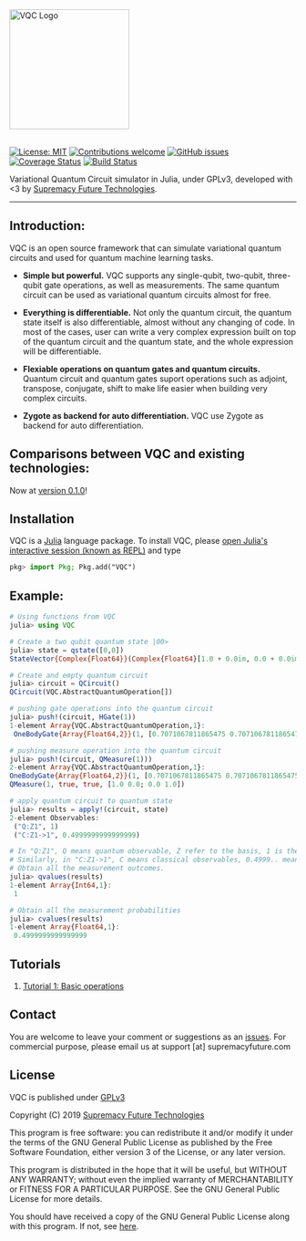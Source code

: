 <div align="left"> <img
src="https://github.com/supremacyfuture/VQC/blob/master/docs/assets/VQC.svg"
alt="VQC Logo" width="210"></img>
</div>
<br>

[![License: MIT](https://img.shields.io/badge/License-GPLv3-brightgreen.svg)](https://www.gnu.org/licenses/quick-guide-gplv3.pdf)
[![Contributions welcome](https://img.shields.io/badge/contributions-welcome-brightgreen.svg)](CONTRIBUTING.md)
[![GitHub issues](https://img.shields.io/github/issues/supremacyfuture/VQC)](https://github.com/supremacyfuture/VQC/issues)
[![Coverage Status](https://coveralls.io/repos/github/supremacyfuture/VQC/badge.svg?branch=master)](https://coveralls.io/github/supremacyfuture/VQC?branch=master)
[![Build Status](https://travis-ci.org/supremacyfuture/VQC.svg?branch=master)](https://travis-ci.org/supremacyfuture/VQC)

Variational Quantum Circuit simulator in Julia, under GPLv3, developed with <3 by [Supremacy Future Technologies](https://supremacyfuture.com).

---

## Introduction:
  VQC is an open source framework that can simulate variational quantum circuits and used for quantum machine learning tasks.
  * **Simple but powerful.** VQC supports any single-qubit, two-qubit, three-qubit gate operations, as well as measurements. The same quantum circuit can be used as variational quantum circuits almost for free. 

  * **Everything is differentiable.** Not only the quantum circuit, the quantum state itself is also differentiable, almost without any changing of code. In most of the cases, user can write a very complex expression built on top of the quantum circuit and the quantum state, and the whole expression will be differentiable.

  * **Flexiable operations on quantum gates and quantum circuits.** Quantum circuit and quantum gates suport operations such as adjoint, transpose, conjugate, shift to make life easier when building very complex circuits.

  * **Zygote as backend for auto differentiation.** VQC use Zygote as backend for auto differentiation.
## Comparisons between VQC and existing technologies:
Now at [version 0.1.0](https://baidu.com)!

## Installation

VQC is a [Julia](https://julialang.org/) language package. To install VQC, please [open Julia's interactive session (known as REPL)](https://docs.julialang.org/en/v1/manual/getting-started/) and type

```julia
pkg> import Pkg; Pkg.add("VQC")
```
## Example:

```julia
# Using functions from VQC
julia> using VQC

# Create a two qubit quantum state |00>
julia> state = qstate([0,0])
StateVector{Complex{Float64}}(Complex{Float64}[1.0 + 0.0im, 0.0 + 0.0im, 0.0 + 0.0im, 0.0 + 0.0im])

# Create and empty quantum circuit
julia> circuit = QCircuit()
QCircuit(VQC.AbstractQuantumOperation[])

# pushing gate operations into the quantum circuit
julia> push!(circuit, HGate(1))
1-element Array{VQC.AbstractQuantumOperation,1}:
 OneBodyGate{Array{Float64,2}}(1, [0.7071067811865475 0.7071067811865475; 0.7071067811865475 -0.7071067811865475])

# pushing measure operation into the quantum circuit
julia> push!(circuit, QMeasure(1)))
2-element Array{VQC.AbstractQuantumOperation,1}:
OneBodyGate{Array{Float64,2}}(1, [0.7071067811865475 0.7071067811865475; 0.7071067811865475 -0.7071067811865475])
QMeasure(1, true, true, [1.0 0.0; 0.0 1.0]) 

# apply quantum circuit to quantum state
julia> results = apply!(circuit, state)
2-element Observables:
 ("Q:Z1", 1)                    
 ("C:Z1->1", 0.4999999999999999)

# In "Q:Z1", Q means quantum observable, Z refer to the basis, 1 is the qubit label
# Similarly, in "C:Z1->1", C means classical observables, 0.4999.. means the probability
# Obtain all the measurement outcomes.
julia> qvalues(results)
1-element Array{Int64,1}:
 1

# Obtain all the measurement probabilities
julia> cvalues(results)
1-element Array{Float64,1}:
 0.4999999999999999
```

## Tutorials
 1. [Tutorial 1: Basic operations](https://github.com/supremacyfuture/VQC/example/variational_quantum_circuit_simulator.ipynb)

## Contact 

You are welcome to leave your comment or suggestions as an [issues](https://github.com/supremacyfuture/VQC/issues). For commercial purpose, please email us at support [at] supremacyfuture.com

## License

VQC is published under [GPLv3](https://github.com/supremacyfuture/VQC/LICENSE)

Copyright (C) 2019 [Supremacy Future Technologies](https://supremacyfuture.com)

This program is free software: you can redistribute it and/or modify it under the terms of the GNU General Public License as published by the Free Software Foundation, either version 3 of the License, or any later version.

This program is distributed in the hope that it will be useful, but WITHOUT ANY WARRANTY; without even the implied warranty of
MERCHANTABILITY or FITNESS FOR A PARTICULAR PURPOSE.  See the GNU General Public License for more details.

You should have received a copy of the GNU General Public License along with this program.  If not, see [here](https://www.gnu.org/licenses/gpl-3.0.html).
